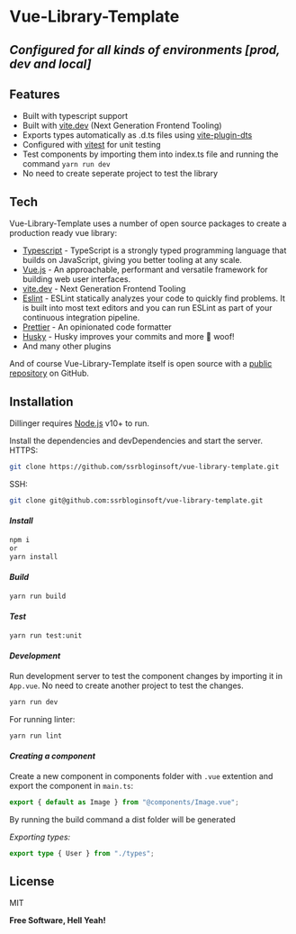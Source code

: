 # Vue-Library-Template
## _Configured for all kinds of environments [prod, dev and local]_
## Features

- Built with typescript support
- Built with [vite.dev] (Next Generation Frontend Tooling)
- Exports types automatically as .d.ts files using [vite-plugin-dts]
- Configured with [vitest] for unit testing
- Test components by importing them into index.ts file and running the command  ```yarn run dev```
- No need to create seperate project to test the library

## Tech

Vue-Library-Template uses a number of open source packages to create a production ready vue library:

- [Typescript] - TypeScript is a strongly typed programming language that builds on JavaScript, giving you better tooling at any scale.
- [Vue.js] - An approachable, performant and versatile framework for building web user interfaces.
- [vite.dev] - Next Generation Frontend Tooling
- [Eslint] - ESLint statically analyzes your code to quickly find problems. It is built into most text editors and you can run ESLint as part of your continuous integration pipeline.    
- [Prettier] - An opinionated code formatter
- [Husky] - Husky improves your commits and more 🐶 woof!
- And many other plugins

And of course Vue-Library-Template itself is open source with a [public repository][VLT] on GitHub.

## Installation

Dillinger requires [Node.js](https://nodejs.org/) v10+ to run.

Install the dependencies and devDependencies and start the server.
HTTPS:
```sh
git clone https://github.com/ssrbloginsoft/vue-library-template.git 
```
SSH:
```sh
git clone git@github.com:ssrbloginsoft/vue-library-template.git
```
#### _Install_
```sh 
npm i
or
yarn install
```
#### _Build_
```sh
yarn run build
```
#### _Test_
```sh
yarn run test:unit
```
#### _Development_
Run development server to test the component changes by importing it in ```App.vue```. No need to create another project to test the changes.
```sh
yarn run dev
```
For running linter:
```sh
yarn run lint
```
#### _Creating a component_
Create a new component in components folder with ```.vue``` extention and export the component in ```main.ts```:
```ts 
export { default as Image } from "@components/Image.vue";
```
By running the build command a dist folder will be generated

_Exporting types:_
```ts
export type { User } from "./types";
```




## License

MIT

**Free Software, Hell Yeah!**

   [VLT]: <https://github.com/ssrbloginsoft/vue-library-template>
   [vite.dev]: <https://github.com/joemccann/dillinger>
   [vite-plugin-dts]: <https://github.com/qmhc/vite-plugin-dts>
   [vitest]: <https://vitest.dev/>
   [Vue.js]: <https://vuejs.org/>
   [Eslint]: <https://eslint.org/>
   [Prettier]: <https://prettier.io/>
   [Typescript]: <https://www.typescriptlang.org/>
   [Husky]: <https://www.npmjs.com/package/husky>
   
